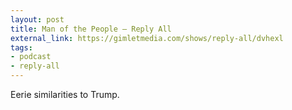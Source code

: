 ```yaml
---
layout: post
title: Man of the People — Reply All
external_link: https://gimletmedia.com/shows/reply-all/dvhexl
tags:
- podcast
- reply-all
---
```

Eerie similarities to Trump.
